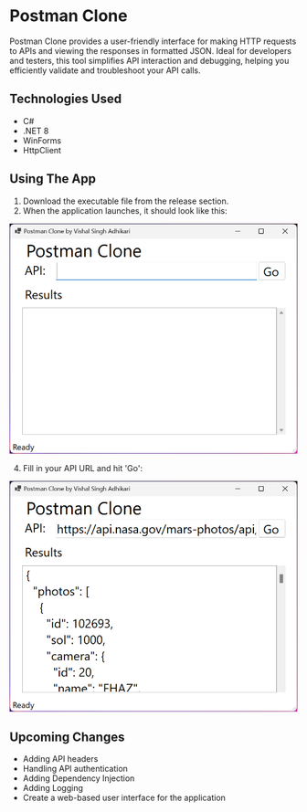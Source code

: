 # Postman Clone
Postman Clone provides a user-friendly interface for making HTTP requests to APIs and viewing the responses in formatted JSON. Ideal for developers and testers, this tool simplifies API interaction and debugging, helping you efficiently validate and troubleshoot your API calls.

## Technologies Used
* C#
* .NET 8
* WinForms
* HttpClient

## Using The App
1. Download the executable file from the release section.
2. When the application launches, it should look like this:

![Postman Clone App ready to run](Images/ss1.png "Ready to Run")

4. Fill in your API URL and hit 'Go':

![Postman Clone App results](Images/ss2.png "Run Results")

## Upcoming Changes
* Adding API headers
* Handling API authentication
* Adding Dependency Injection
* Adding Logging
* Create a web-based user interface for the application
